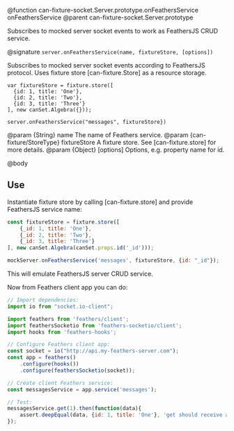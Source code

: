 @function can-fixture-socket.Server.prototype.onFeathersService onFeathersService
@parent can-fixture-socket.Server.prototype

Subscribes to mocked server socket events to work as FeathersJS CRUD service.

@signature `server.onFeathersService(name, fixtureStore, [options])`

Subscribes to mocked server socket events according to FeathersJS protocol. Uses fixture store [can-fixture.Store] as a resource storage.

```
var fixtureStore = fixture.store([
  {id: 1, title: 'One'},
  {id: 2, title: 'Two'},
  {id: 3, title: 'Three'}
], new canSet.Algebra({}));

server.onFeathersService("messages", fixtureStore})
```

@param {String} name The name of Feathers service.
@param {can-fixture/StoreType} fixtureStore A fixture store. See [can-fixture.store] for more details.
@param {Object} [options] Options, e.g. property name for id.

@body

## Use

Instantiate fixture store by calling [can-fixture.store] and provide FeathersJS service name:
```js
const fixtureStore = fixture.store([
	{_id: 1, title: 'One'},
	{_id: 2, title: 'Two'},
	{_id: 3, title: 'Three'}
], new canSet.Algebra(canSet.props.id('_id')));

mockServer.onFeathersService('messages', fixtureStore, {id: "_id"});
```

This will emulate FeathersJS server CRUD service.

Now from Feathers client app you can do:
```js
// Import dependencies:
import io from "socket.io-client";

import feathers from 'feathers/client';
import feathersSocketio from 'feathers-socketio/client';
import hooks from 'feathers-hooks';

// Configure Feathers client app:
const socket = io("http://api.my-feathers-server.com");
const app = feathers()
	.configure(hooks())
	.configure(feathersSocketio(socket));

// Create client Feathers service:
const messagesService = app.service('messages');

// Test:
messagesService.get(1).then(function(data){
	assert.deepEqual(data, {id: 1, title: 'One'}, 'get should receive an item');
});
```
